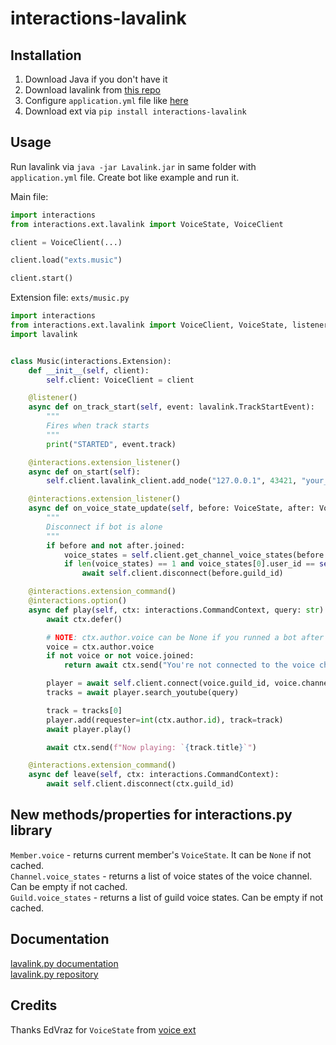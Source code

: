 # interactions-lavalink

## Installation

1. Download Java if you don't have it
2. Download lavalink from [this repo](https://github.com/freyacodes/Lavalink)
3. Configure `application.yml` file like [here](https://github.com/freyacodes/Lavalink/blob/master/LavalinkServer/application.yml.example)
4. Download ext via `pip install interactions-lavalink`

## Usage

Run lavalink via `java -jar Lavalink.jar` in same folder with `application.yml` file.
Create bot like example and run it.

Main file:
```python
import interactions
from interactions.ext.lavalink import VoiceState, VoiceClient

client = VoiceClient(...)

client.load("exts.music")

client.start()
```

Extension file: `exts/music.py`
```python
import interactions
from interactions.ext.lavalink import VoiceClient, VoiceState, listener
import lavalink


class Music(interactions.Extension):
    def __init__(self, client):
        self.client: VoiceClient = client

    @listener()
    async def on_track_start(self, event: lavalink.TrackStartEvent):
        """
        Fires when track starts
        """
        print("STARTED", event.track)

    @interactions.extension_listener()
    async def on_start(self):
        self.client.lavalink_client.add_node("127.0.0.1", 43421, "your_password", "eu")

    @interactions.extension_listener()
    async def on_voice_state_update(self, before: VoiceState, after: VoiceState):
        """
        Disconnect if bot is alone
        """
        if before and not after.joined:
            voice_states = self.client.get_channel_voice_states(before.channel_id)
            if len(voice_states) == 1 and voice_states[0].user_id == self.client.me.id:
                await self.client.disconnect(before.guild_id)

    @interactions.extension_command()
    @interactions.option()
    async def play(self, ctx: interactions.CommandContext, query: str):
        await ctx.defer()

        # NOTE: ctx.author.voice can be None if you runned a bot after joining the voice channel
        voice = ctx.author.voice
        if not voice or not voice.joined:
            return await ctx.send("You're not connected to the voice channel!")

        player = await self.client.connect(voice.guild_id, voice.channel_id)
        tracks = await player.search_youtube(query)

        track = tracks[0]
        player.add(requester=int(ctx.author.id), track=track)
        await player.play()

        await ctx.send(f"Now playing: `{track.title}`")

    @interactions.extension_command()
    async def leave(self, ctx: interactions.CommandContext):
        await self.client.disconnect(ctx.guild_id)
```
## New methods/properties for interactions.py library

`Member.voice` - returns current member's `VoiceState`. It can be `None` if not cached.  
`Channel.voice_states` - returns a list of voice states of the voice channel. Can be empty if not cached.  
`Guild.voice_states` - returns a list of guild voice states. Can be empty if not cached.

## Documentation

[lavalink.py documentation](https://lavalink.readthedocs.io/en/master/)  
[lavalink.py repository](https://github.com/Devoxin/Lavalink.py)

## Credits

Thanks EdVraz for `VoiceState` from [voice ext](https://github.com/interactions-py/voice)
